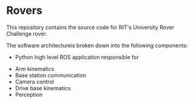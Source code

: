 # Rovers

This repository contains the source code for RIT's University Rover Challenge rover.

The software architectureis broken down into the following components:

* Python high level ROS application responsible for
- Arm kinematics
- Base station communication
- Camera control
- Drive base kinematics
- Perception

